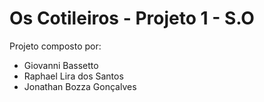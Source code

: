 # Os Cotileiros - Projeto 1 - S.O
 
Projeto composto por:

*	Giovanni Bassetto
*	Raphael Lira dos Santos
*	Jonathan Bozza Gonçalves
